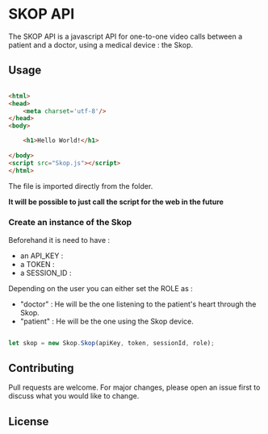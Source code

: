 # SKOP API

The SKOP API is a javascript API for one-to-one video calls between a patient and a doctor, using a medical device : the Skop.


## Usage

```html

<html>
<head>
	<meta charset='utf-8'/>
</head>
<body>

	<h1>Hello World!</h1>
	
</body>
<script src="Skop.js"></script>
</html>

```

The file is imported directly from the folder.

**It will be possible to just call the script for the web in the future**


### Create an instance of the Skop

Beforehand it is need to have :
- an API_KEY :
- a TOKEN  :
- a SESSION_ID : 

Depending on the user you can either set the ROLE as :
- "doctor" : He will be the one listening to the patient's heart through the Skop.
- "patient" : He will be the one using the Skop device.


```javascript

let skop = new Skop.Skop(apiKey, token, sessionId, role);

```



## Contributing
Pull requests are welcome. For major changes, please open an issue first to discuss what you would like to change.


## License
